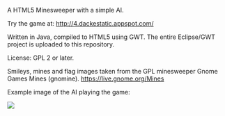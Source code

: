 A HTML5 Minesweeper with a simple AI.

Try the game at:
http://4.dackestatic.appspot.com/

Written in Java, compiled to HTML5 using GWT. The entire Eclipse/GWT project is uploaded to this repository.

License: GPL 2 or later.

Smileys, mines and flag images taken from the GPL minesweeper Gnome Games Mines (gnomine).
https://live.gnome.org/Mines

Example image of the AI playing the game:

![](http://img.photobucket.com/albums/v493/DunderDacke/gwt-minesweeper.png)

